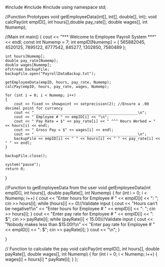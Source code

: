 #include <iostream>
#include <iomanip>
#include <fstream>
using namespace std;

//Function Prototypes
void getEmployeeData(int[], int[], double[], int);
void calcPay(int empID[], int hours[],double pay_rate[], double wages[], int Numemp);


//Main
int main()
{
	cout << "*** Welcome to Employee Payroll System ***" << endl;
	const int Numemp = 7;
	int empID[Numemp] = { 565882045, 4520125, 7895122, 8777542,
	845277, 1302850, 7580489 };

	int hours[Numemp];
	double pay_rate[Numemp];
	double wages[Numemp];
	ofstream backupFile;
	backupFile.open("PayrollDataBackup.txt");

	getEmployeeData(empID, hours, pay_rate, Numemp);
	calcPay(empID, hours, pay_rate, wages, Numemp);

	for (int i = 0; i < Numemp; i++)
	{
		cout << fixed << showpoint << setprecision(2); //Ensure a .00 decimal point for currancy
		cout << "_______________________________________________\n";
		cout << " Employee # " << empID[i] << "\n";
		cout << " Pay Rate = $" << pay_rate[i] << " ^^^ Hours Worked = " << hours[i] << endl;
		cout << " Gross Pay = $" << wages[i] << endl;
		cout << "_______________________________________________\n";
		backupFile << empID[i] << " " << hours[i] << " " << pay_rate[i] << " " << endl;
	}

	backupFile.close();

	system("pause");
	return 0;
}

//Function to getEmployeeData from the user
void getEmployeeData(int empID[], int hours[], double payRate[], int Numemp)
{
	for (int i = 0; i < Numemp; i++)
	{
		cout << "Enter hours for Employee # " << empID[i] << ": ";
		cin >> hours[i];
		while (hours[i] <= 0)//Validate input
		{
			cout << "Hours can't be negative!!\n"
				<< "Enter hours for Employee # " << empID[i] << ": ";
			cin >> hours[i];
		}
		cout << "Enter pay rate for Employee # " << empID[i] << ": $";
		cin >> payRate[i];
		while (payRate[i] < 15.00)//Validate input
		{
			cout << "Nobody makes less than $15.00!!\n"
				<< "Enter pay rate for Employee # " << empID[i] << ": $";
			cin >> payRate[i];
		}
		cout << "\n";
	}

}


// Function to calculate the pay
void calcPay(int empID[], int hours[], double payRate[], double wages[], int Numemp)
{
	for (int i = 0; i < Numemp; i++)
	{
		wages[i] = hours[i] * payRate[i];
	}
};
